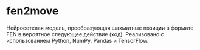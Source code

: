 # fen2move
Нейросетевая модель, преобразующая шахматные позиции в формате FEN в вероятное следующее действие (ход). Реализовано с использованием Python, NumPy, Pandas и TensorFlow.
